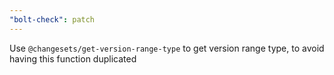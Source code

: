 ```yaml
---
"bolt-check": patch
---
```


Use `@changesets/get-version-range-type` to get version range type, to avoid having this function duplicated

